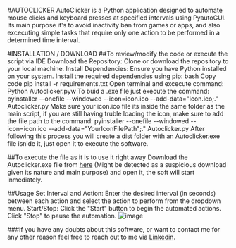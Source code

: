 #AUTOCLICKER
AutoClicker is a Python application designed to automate mouse clicks and keyboard presses at specified intervals using PyautoGUI. Its main purpose it's to avoid inactivity ban from games or apps, and also excecuting simple tasks that require only one action to be performed in a determined time interval.

#INSTALLATION / DOWNLOAD
##To review/modify the code or execute the script via IDE
Download the Repository: Clone or download the repository to your local machine.
Install Dependencies: Ensure you have Python installed on your system. Install the required dependencies using pip:
bash
Copy code
pip install -r requirements.txt
Open terminal and excecute command: Python Autoclicker.pyw
To buid a .exe file just execute the command: 
pyinstaller --onefile --windowed --icon=icon.ico --add-data="icon.ico;." Autoclicker.py
Make sure your icon.ico file its inside the same folder as the main script, if you are still having truble loading the icon, make sure to add the file path to the command: 
pyinstaller --onefile --windowed --icon=icon.ico --add-data="YourIconFilePath";." Autoclicker.py
After following this process you will create a dist folder with an Autoclicker.exe file isnide it, just open it to execute the software. 

##To execute the file as it is to use it right away
Download the Autoclicker.exe file from [here](https://github.com/nacholmedina/AutoClicker/blob/main/dist/) (Might be detected as a suspicious download given its nature and main purpose) and open it, the soft will start inmediately. 

##Usage
Set Interval and Action: Enter the desired interval (in seconds) between each action and select the action to perform from the dropdown menu.
Start/Stop: Click the "Start" button to begin the automated actions. Click "Stop" to pause the automation.
![image](https://github.com/nacholmedina/AutoClicker/assets/54557023/3af381ff-ef0b-4b71-8538-2a7e84606f7d)

###If you have any doubts about this software, or want to contact me for any other reason feel free to reach out to me via [Linkedin](https://www.linkedin.com/in/nacholmedina/).
